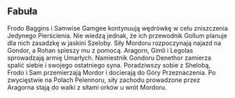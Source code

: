 ## Fabuła
Frodo Baggins i Samwise Gamgee kontynuują wędrówkę w celu zniszczenia Jedynego Pierścienia. Nie wiedzą jednak, że ich przewodnik Gollum planuje dla nich zasadzkę w jaskini Szeloby. Siły Mordoru rozpoczynają najazd na Gondor, a Rohan spieszy mu z pomocą. Aragorn, Gimli i Legolas sprowadzają armię Umarłych. Namiestnik Gondoru Denethor zamierza spalić siebie i swojego ostatniego syna. Poradziwszy sobie z Shelobą, Frodo i Sam przemierzają Mordor i docierają do Góry Przeznaczenia. Po zwycięstwie na Polach Pelennoru, siły zachodu prowadzone przez Aragorna stają do walki z siłami orków u wrót Mordoru.

